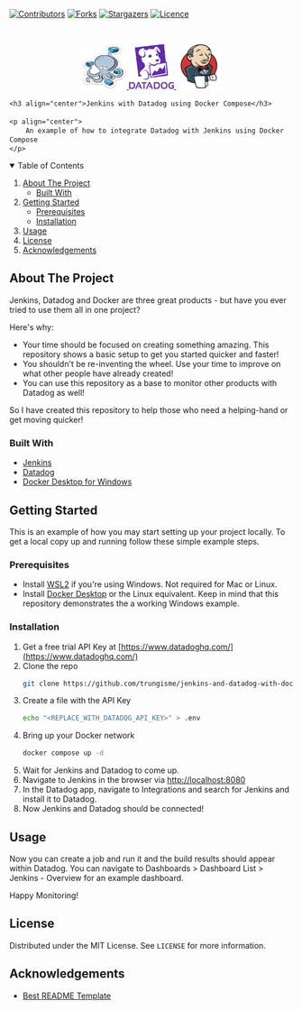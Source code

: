 [![Contributors][contributors-shield]][contributors-url]
[![Forks][forks-shield]][forks-url]
[![Stargazers][stars-shield]][stars-url]
[![Licence][licence-shield]][licence-url]


<br />
<p align="center">
    <a href="https://docs.docker.com/compose/">
        <img src="img/docker-compose.png" alt="Logo" width="80" height="80">
    </a>
    <a href="https://www.datadoghq.com/">
        <img src="img/datadog.png" alt="Logo" width="80" height="80">
    </a>
    <a href="https://www.jenkins.io/">
        <img src="img/jenkins.png" alt="Logo" width="80" height="80">
    </a>

    <h3 align="center">Jenkins with Datadog using Docker Compose</h3>

    <p align="center">
        An example of how to integrate Datadog with Jenkins using Docker Compose
    </p>
</p>



<!-- TABLE OF CONTENTS -->
<details open="open">
  <summary>Table of Contents</summary>
  <ol>
    <li>
      <a href="#about-the-project">About The Project</a>
      <ul>
        <li><a href="#built-with">Built With</a></li>
      </ul>
    </li>
    <li>
      <a href="#getting-started">Getting Started</a>
      <ul>
        <li><a href="#prerequisites">Prerequisites</a></li>
        <li><a href="#installation">Installation</a></li>
      </ul>
    </li>
    <li><a href="#usage">Usage</a></li>
    <li><a href="#license">License</a></li>
    <li><a href="#acknowledgements">Acknowledgements</a></li>
  </ol>
</details>

## About The Project

Jenkins, Datadog and Docker are three great products - but have you ever tried to use them all in one project?

Here's why:
* Your time should be focused on creating something amazing. This repository shows a basic setup to get you started quicker and faster!
* You shouldn't be re-inventing the wheel. Use your time to improve on what other people have already created!
* You can use this repository as a base to monitor other products with Datadog as well!

So I have created this repository to help those who need a helping-hand or get moving quicker!

### Built With
* [Jenkins](https://www.jenkins.io/)
* [Datadog](https://www.datadoghq.com/)
* [Docker Desktop for Windows](https://docs.docker.com/docker-for-windows/install/)

## Getting Started

This is an example of how you may start setting up your project locally.
To get a local copy up and running follow these simple example steps.

### Prerequisites

* Install [WSL2](https://docs.microsoft.com/en-us/windows/wsl/install-win10) if you're using Windows. Not required for Mac or Linux.
* Install [Docker Desktop](https://docs.docker.com/desktop/) or the Linux equivalent. Keep in mind that this repository demonstrates the a working Windows example.

### Installation

1. Get a free trial API Key at [https://www.datadoghq.com/](https://www.datadoghq.com/)
2. Clone the repo
   ```sh
   git clone https://github.com/trungisme/jenkins-and-datadog-with-docker.git
   ```
3. Create a file with the API Key
   ```sh
   echo "<REPLACE_WITH_DATADOG_API_KEY>" > .env
   ```
4. Bring up your Docker network
   ```sh
   docker compose up -d
   ```
5. Wait for Jenkins and Datadog to come up.
6. Navigate to Jenkins in the browser via [http://localhost:8080](http://localhost:8080)
7. In the Datadog app, navigate to Integrations and search for Jenkins and install it to Datadog.
8. Now Jenkins and Datadog should be connected!

## Usage

Now you can create a job and run it and the build results should appear within Datadog.
You can navigate to Dashboards > Dashboard List > Jenkins - Overview for an example dashboard.

Happy Monitoring!

## License

Distributed under the MIT License. See `LICENSE` for more information.

## Acknowledgements
* [Best README Template](https://github.com/othneildrew/Best-README-Template)

<!-- MARKDOWN LINKS & IMAGES -->
<!-- https://www.markdownguide.org/basic-syntax/#reference-style-links -->
[contributors-shield]: https://img.shields.io/github/contributors/othneildrew/Best-README-Template.svg?style=for-the-badge
[contributors-url]: https://github.com/trungisme/jenkins-and-datadog-with-docker/graphs/contributors
[forks-shield]: https://img.shields.io/github/forks/othneildrew/Best-README-Template.svg?style=for-the-badge
[forks-url]: https://github.com/trungisme/jenkins-and-datadog-with-docker/network/members
[stars-shield]: https://img.shields.io/github/stars/othneildrew/Best-README-Template.svg?style=for-the-badge
[stars-url]: https://github.com/trungisme/jenkins-and-datadog-with-docker/stargazers
[licence-shield]: https://img.shields.io/github/license/othneildrew/Best-README-Template.svg?style=for-the-badge
[licence-url]: https://github.com/trungisme/jenkins-and-datadog-with-docker/blob/master/LICENSE.txt
